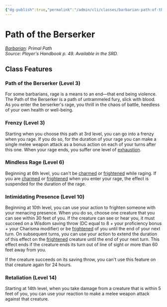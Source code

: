 ```yaml
---
{"dg-publish":true,"permalink":"/admin/cli/classes/barbarian-path-of-the-berserker/","tags":["compendium/src/5e/phb","subclass/barbarian/berserker"],"updated":"2025-01-11T15:32:13.610+00:00"}
---
```


# Path of the Berserker
*[Barbarian](barbarian.md): Primal Path*  
*Source: Player's Handbook p. 49. Available in the SRD.*  


## Class Features

### Path of the Berserker (Level 3)

For some barbarians, rage is a means to an end—that end being violence. The Path of the Berserker is a path of untrammeled fury, slick with blood. As you enter the berserker's rage, you thrill in the chaos of battle, heedless of your own health or well-being.

### Frenzy (Level 3)

Starting when you choose this path at 3rd level, you can go into a frenzy when you rage. If you do so, for the duration of your rage you can make a single melee weapon attack as a bonus action on each of your turns after this one. When your rage ends, you suffer one level of [exhaustion](/3-Mechanics/CLI/rules/conditions.md#exhaustion).

### Mindless Rage (Level 6)

Beginning at 6th level, you can't be [charmed](/3-Mechanics/CLI/rules/conditions.md#charmed) or [frightened](/3-Mechanics/CLI/rules/conditions.md#frightened) while raging. If you are [charmed](/3-Mechanics/CLI/rules/conditions.md#charmed) or [frightened](/3-Mechanics/CLI/rules/conditions.md#frightened) when you enter your rage, the effect is suspended for the duration of the rage.

### Intimidating Presence (Level 10)

Beginning at 10th level, you can use your action to frighten someone with your menacing presence. When you do so, choose one creature that you can see within 30 feet of you. If the creature can see or hear you, it must succeed on a Wisdom saving throw (DC equal to 8 + your proficiency bonus + your Charisma modifier) or be [frightened](/3-Mechanics/CLI/rules/conditions.md#frightened) of you until the end of your next turn. On subsequent turns, you can use your action to extend the duration of this effect on the [frightened](/3-Mechanics/CLI/rules/conditions.md#frightened) creature until the end of your next turn. This effect ends if the creature ends its turn out of line of sight or more than 60 feet away from you.

If the creature succeeds on its saving throw, you can't use this feature on that creature again for 24 hours.

### Retaliation (Level 14)

Starting at 14th level, when you take damage from a creature that is within 5 feet of you, you can use your reaction to make a melee weapon attack against that creature.